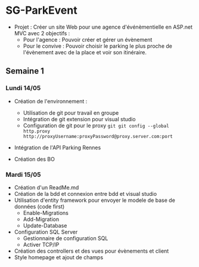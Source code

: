# SG-ParkEvent


- Projet :  Créer un site Web pour une agence d'événèmentielle en ASP.net MVC avec 2 objectifs : 
  - Pour l'agence : Pouvoir créer et gérer un évènement
  - Pour le convive : Pouvoir choisir le parking le plus proche de l'évènement avec de la place et voir son itinéraire.


## Semaine 1 

### Lundi 14/05

- Création de l'environnement :
  - Utilisation de git pour travail en groupe
  - Intégration de git extension pour visual studio
  - Configuration de git pour le proxy 
   ```git git config --global http.proxy http://proxyUsername:proxyPassword@proxy.server.com:port```
  
- Intégration de l'API Parking Rennes 
- Création des BO 

### Mardi 15/05

- Création d'un ReadMe.md
- Création de la bdd et connexion entre bdd et visual studio
- Utilisation d'entity framework pour envoyer le modele de base de données (code first)
  - Enable-Migrations
  - Add-Migration
  - Update-Database
- Configuration SQL Server
  - Gestionnaire de configuration SQL
  - Activer TCP/IP
- Création des controllers et des vues pour évènements et client
- Style homepage et ajout de champs
